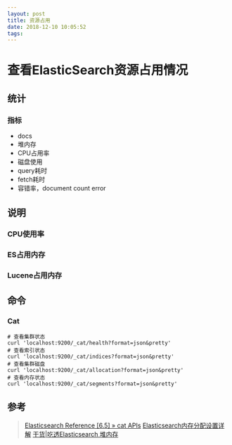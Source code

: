 ```yaml
---
layout: post
title: 资源占用
date: 2018-12-10 10:05:52
tags: 
---
```


# 查看ElasticSearch资源占用情况

## 统计

### 指标

- docs
- 堆内存
- CPU占用率
- 磁盘使用
- query耗时
- fetch耗时
- 容错率，document count error

## 说明

### CPU使用率

### ES占用内存

### Lucene占用内存

## 命令

### Cat

```shell
# 查看集群状态
curl 'localhost:9200/_cat/health?format=json&pretty'
# 查看索引状态
curl 'localhost:9200/_cat/indices?format=json&pretty'
# 查看集群磁盘
curl 'localhost:9200/_cat/allocation?format=json&pretty'
# 查看内存状态
curl 'localhost:9200/_cat/segments?format=json&pretty'
```

## 参考

> [Elasticsearch Reference [6.5] » cat APIs](https://www.elastic.co/guide/en/elasticsearch/reference/6.5/cat.html)
> [Elasticsearch内存分配设置详解](https://www.cnblogs.com/jiu0821/p/5650027.html)
> [干货|吃透Elasticsearch 堆内存](https://blog.csdn.net/laoyang360/article/details/79998974)